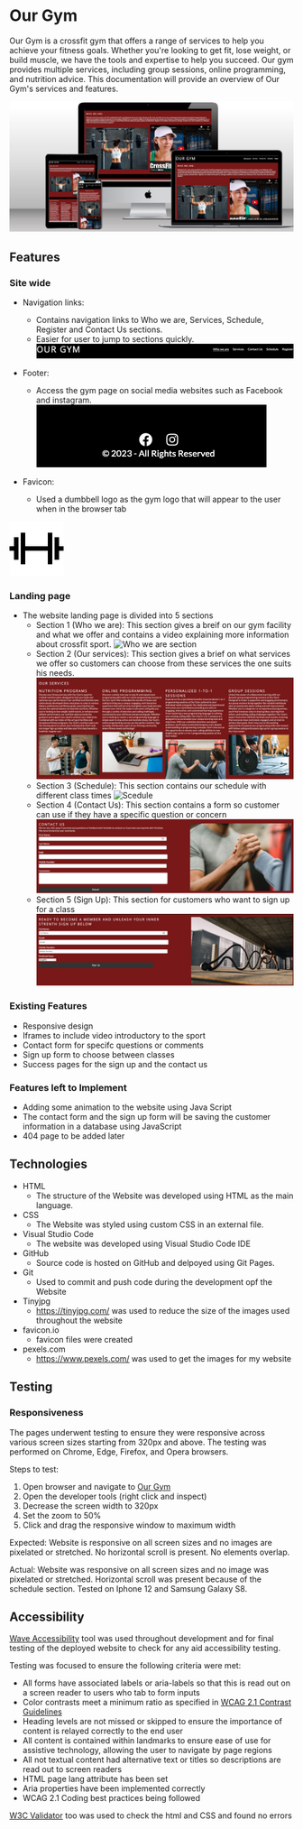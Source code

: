 # Our Gym 

Our Gym is a crossfit gym that offers a range of services to help you achieve your fitness goals. Whether you're looking to get fit, lose weight, or build muscle, we have the tools and expertise to help you succeed. Our gym provides multiple services, including group sessions, online programming, and nutrition advice. This documentation will provide an overview of Our Gym's services and features.

![Mockup](docs/readme_imges/mockup.JPG)


## Features 

### Site wide 

* Navigation links: 
    * Contains navigation links to Who we are, Services, Schedule, Register and Contact Us sections.
    * Easier for user to jump to sections quickly.
![Nav Menu](docs/readme_imges/navigate_bar.JPG)    

* Footer: 
    * Access the gym page on social media websites such as Facebook and instagram.
![Footer](docs/readme_imges/footer.JPG)  

* Favicon: 
    * Used a dumbbell logo as the gym logo that will appear to the user when in the browser tab

![Favicon](docs/readme_imges/icons8-dumbbell-96.png)    

### Landing page 
* The website landing page is divided into 5 sections
    * Section 1 (Who we are): This section gives a breif on our gym facility and what we offer and contains a video explaining more information about crossfit sport.
    ![Who we are section](docs/readme_imges/whoweare.JPG)
    * Section 2 (Our services): This section gives a brief on what services we offer so customers can choose from these services the one suits his needs.
    ![Our services](docs/readme_imges/ourservices.JPG)
    * Section 3 (Schedule): This section contains our schedule  with different class times
    ![Scedule](docs/readme_images/gymschedule.JPG)
    * Section 4 (Contact Us): This section contains a form so customer can use if they have a specific question or concern
    ![Contact Us](docs/readme_imges/contactus.JPG)
    * Section 5 (Sign Up): This section for customers who want to sign up for a class
    ![Sign up](docs/readme_imges/signup.png)

 ### Existing Features 
 * Responsive design
 * Iframes to include video introductory to the sport
 * Contact form for specifc questions or comments
 * Sign up form to choose between classes
 * Success pages for the sign up and the contact us

 ### Features left to Implement 
 * Adding some animation to the website using Java Script
 * The contact form and the sign up form will be saving the customer information in a database using JavaScript
 * 404 page to be added later

## Technologies 
* HTML
    * The structure of the Website was developed using HTML as the main language.
* CSS
    * The Website was styled using custom CSS in an external file.
* Visual Studio Code
    * The website was developed using Visual Studio Code IDE
* GitHub
    * Source code is hosted on GitHub and delpoyed using Git Pages.
* Git
    * Used to commit and push code during the development opf the Website
* Tinyjpg
    * https://tinyjpg.com/ was used to reduce the size of the images used throughout the website
* favicon.io
    * favicon files were created 
* pexels.com
    * https://www.pexels.com/ was used to get the images for my website        

 ## Testing 
 ### Responsiveness 
The pages underwent testing to ensure they were responsive across various screen sizes starting from 320px and above. The testing was performed on Chrome, Edge, Firefox, and Opera browsers.

Steps to test:
1. Open browser and navigate to [Our Gym](https://8000-moabdelbasset-project1-lqc2vxzvogh.ws-eu94.gitpod.io/)
2. Open the developer tools (right click and inspect)
3. Decrease the screen width to 320px
4. Set the zoom to 50%
5. Click and drag the responsive window to maximum width

Expected:
Website is responsive on all screen sizes and no images are pixelated or stretched.
No horizontal scroll is present.
No elements overlap.

Actual:
Website was responsive on all screen sizes and no image was pixelated or stretched.
Horizontal scroll was present because of the schedule section.
Tested on Iphone 12 and Samsung Galaxy S8.

## Accessibility

[Wave Accessibility](https://wave.webaim.org/) tool was used throughout development and for final testing of the deployed website to check for any aid accessibility testing.

Testing was focused to ensure the following criteria were met:

- All forms have associated labels or aria-labels so that this is read out on a screen reader to users who tab to form inputs
- Color contrasts meet a minimum ratio as specified in [WCAG 2.1 Contrast Guidelines](https://www.w3.org/WAI/WCAG21/Understanding/contrast-minimum.html)
- Heading levels are not missed or skipped to ensure the importance of content is relayed correctly to the end user
- All content is contained within landmarks to ensure ease of use for assistive technology, allowing the user to navigate by page regions
- All not textual content had alternative text or titles so descriptions are read out to screen readers
- HTML page lang attribute has been set
- Aria properties have been implemented correctly
- WCAG 2.1 Coding best practices being followed

[W3C Validator](https://validator.w3.org/nu/?doc=https%3A%2F%2F8000-moabdelbasset-project1-lqc2vxzvogh.ws-eu94.gitpod.io%2F) too was used to check the html and CSS and found no errors






           
   
